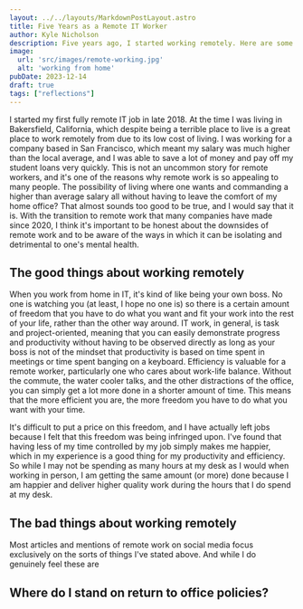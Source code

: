 ```yaml
---
layout: ../../layouts/MarkdownPostLayout.astro
title: Five Years as a Remote IT Worker
author: Kyle Nicholson
description: Five years ago, I started working remotely. Here are some of the things I've learned.
image:
  url: 'src/images/remote-working.jpg'
  alt: 'working from home'
pubDate: 2023-12-14
draft: true
tags: ["reflections"]
---
```



I started my first fully remote IT job in late 2018. At the time I was living in Bakersfield, California, which despite being a terrible place to live is a great place to work remotely from due to its low cost of living. I was working for a company based in San Francisco, which meant my salary was much higher than the local average, and I was able to save a lot of money and pay off my student loans very quickly. This is not an uncommon story for remote workers, and it's one of the reasons why remote work is so appealing to many people. The possibility of living where one wants and commanding a higher than average salary all without having to leave the comfort of my home office? That almost sounds too good to be true, and I would say that it is. With the transition to remote work that many companies have made since 2020, I think it's important to be honest about the downsides of remote work and to be aware of the ways in which it can be isolating and detrimental to one's mental health.  

## The good things about working remotely

When you work from home in IT, it's kind of like being your own boss. No one is watching you (at least, I hope no one is) so there is a certain amount of freedom that you have to do what you want and fit your work into the rest of your life, rather than the other way around. IT work, in general, is task and project-oriented, meaning that you can easily demonstrate progress and productivity without having to be observed directly as long as your boss is not of the mindset that productivity is based on time spent in meetings or time spent banging on a keyboard.  Efficiency is valuable for a remote worker, particularly one who cares about work-life balance. Without the commute, the water cooler talks, and the other distractions of the office, you can simply get a lot more done in a shorter amount of time. This means that the more efficient you are, the more freedom you have to do what you want with your time.

It's difficult to put a price on this freedom, and I have actually left jobs because I felt that this freedom was being infringed upon. I've found that having less of my time controlled by my job simply makes me happier, which in my experience is a good thing for my productivity and efficiency. So while I may not be spending as many hours at my desk as I would when working in person, I am getting the same amount (or more) done because I am happier and deliver higher quality work during the hours that I do spend at my desk.

## The bad things about working remotely

Most articles and mentions of remote work on social media focus exclusively on the sorts of things I've stated above. And while I do genuinely feel these are 

## Where do I stand on return to office policies?


